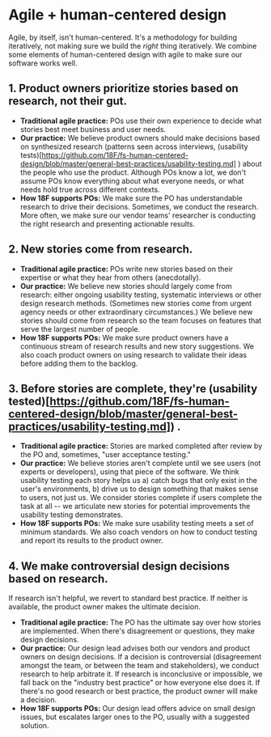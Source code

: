 # Agile + human-centered design

Agile, by itself, isn't human-centered. It's a methodology for building iteratively, not making sure we build the *right* thing iteratively. We combine some elements of human-centered design with agile to make sure our software works well.

## 1. Product owners prioritize stories based on research, not their gut.
- **Traditional agile practice:** POs use their own experience to decide what stories best meet business and user needs.
- **Our practice:** We believe product owners should make decisions based on synthesized research (patterns seen across interviews, (usability tests)[https://github.com/18F/fs-human-centered-design/blob/master/general-best-practices/usability-testing.md] ) about the people who use the product. Although POs know a lot, we don't assume POs know everything about what everyone needs, or what needs hold true across different contexts.
- **How 18F supports POs:** We make sure the PO has understandable research to drive their decisions. Sometimes, we conduct the research. More often, we make sure our vendor teams' researcher is conducting the right research and presenting actionable results.

## 2. New stories come from research.
- **Traditional agile practice:** POs write new stories based on their expertise or what they hear from others (anecdotally).
- **Our practice:** We believe new stories should largely come from research: either ongoing usability testing, systematic interviews or other design research methods. (Sometimes new stories come from urgent agency needs or other extraordinary circumstances.) We believe new stories should come from research so the team focuses on features that serve the largest number of people.
- **How 18F supports POs:** We make sure product owners have a continuous stream of research results and new story suggestions. We also coach product owners on using research to validate their ideas  before adding them to the backlog.

## 3. Before stories are complete, they're (usability tested)[https://github.com/18F/fs-human-centered-design/blob/master/general-best-practices/usability-testing.md]) .
- **Traditional agile practice:** Stories are marked completed after review by the PO and, sometimes, "user acceptance testing."
- **Our practice:** We believe stories aren't complete until we see users (not experts or developers), using that piece of the software. We think usability testing each story helps us a) catch bugs that only exist in the user's environments, b) drive us to design something that makes sense to users, not just us. We consider stories complete if users complete the task at all -- we articulate new stories for potential improvements the usability testing demonstrates.
- **How 18F supports POs:** We make sure usability testing meets a set of minimum standards. We also coach vendors on how to conduct testing and report its results to the product owner.

## 4. We make controversial design decisions based on research.
If research isn't helpful, we revert to standard best practice. If neither is available, the product owner makes the ultimate decision.
- **Traditional agile practice:** The PO has the ultimate say over how stories are implemented. When there's disagreement or questions, they make design decisions.
- **Our practice:** Our design lead advises both our vendors and product owners on design decisions. If a decision is controversial (disagreement amongst the team, or between the team and stakeholders), we conduct research to help arbitrate it. If research is inconclusive or impossible, we fall back on the "industry best practice" or how everyone else does it. If there's no good research or best practice, the product owner will make a decision.
- **How 18F supports POs:** Our design lead offers advice on small design issues, but escalates larger ones to the PO, usually with a suggested solution.
